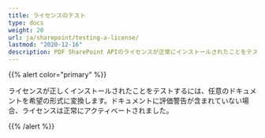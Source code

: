 ```yaml
---
title: ライセンスのテスト
type: docs
weight: 20
url: ja/sharepoint/testing-a-license/
lastmod: "2020-12-16"
description: PDF SharePoint APIのライセンスが正常にインストールされたことをテストするには、任意のドキュメントを希望の形式に変換し、評価警告なしで生成されることを確認します。
---
```


{{% alert color="primary" %}}

ライセンスが正しくインストールされたことをテストするには、任意のドキュメントを希望の形式に変換します。ドキュメントに評価警告が含まれていない場合、ライセンスは正常にアクティベートされました。

{{% /alert %}}